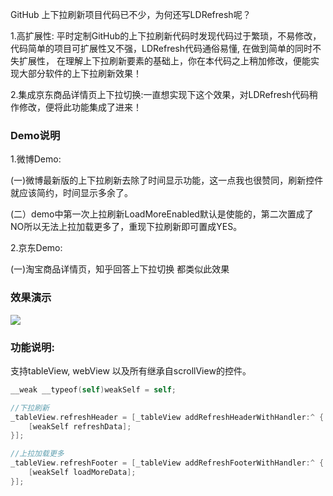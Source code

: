 

GitHub 上下拉刷新项目代码已不少，为何还写LDRefresh呢？

1.高扩展性: 平时定制GitHub的上下拉刷新代码时发现代码过于繁琐，不易修改，代码简单的项目可扩展性又不强，LDRefresh代码通俗易懂, 在做到简单的同时不失扩展性， 在理解上下拉刷新要素的基础上，你在本代码之上稍加修改，便能实现大部分软件的上下拉刷新效果！

2.集成京东商品详情页上下拉切换:一直想实现下这个效果，对LDRefresh代码稍作修改，便将此功能集成了进来！

### Demo说明

1.微博Demo:

(一)微博最新版的上下拉刷新去除了时间显示功能，这一点我也很赞同，刷新控件就应该简约，时间显示多余了。

(二）demo中第一次上拉刷新LoadMoreEnabled默认是使能的，第二次置成了NO所以无法上拉加载更多了，重现下拉刷新即可置成YES。

2.京东Demo:

 (一)淘宝商品详情页，知乎回答上下拉切换 都类似此效果

### 效果演示

![](https://github.com/sntd/LDRefresh/raw/master/Picture/LDRefresh.gif)



### 功能说明:

支持tableView, webView 以及所有继承自scrollView的控件。

``` objective-c
__weak __typeof(self)weakSelf = self;

//下拉刷新
_tableView.refreshHeader = [_tableView addRefreshHeaderWithHandler:^ {
    [weakSelf refreshData];
}];

//上拉加载更多
_tableView.refreshFooter = [_tableView addRefreshFooterWithHandler:^ {
    [weakSelf loadMoreData];
}];
```

